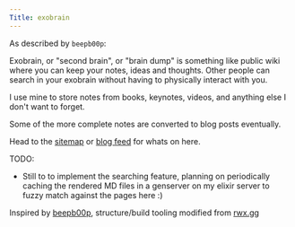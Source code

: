 ```yaml
---
Title: exobrain
---
```


As described by `beepb00p`:

Exobrain, or "second brain", or "brain dump" is something like public wiki where you can keep your notes, ideas and thoughts. Other people can search in your exobrain without having to physically interact with you.

I use mine to store notes from books, keynotes, videos, and anything else I don't want to forget. 

Some of the more complete notes are converted to blog posts eventually.

Head to the [sitemap](./sitemap) or [blog feed](./feed) for whats on here.

TODO:

- Still to to implement the searching feature, planning on periodically caching the rendered MD files in a genserver on my elixir server to fuzzy match against the pages here :)

Inspired by [beepb00p](https://beepb00p.xyz/exobrain/exobrain.html), structure/build tooling modified from [rwx.gg](https://gitlab.com/rwx.gg/README)

